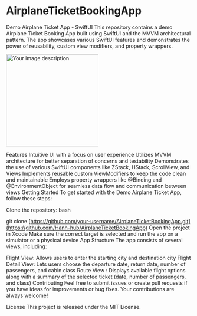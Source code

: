 # AirplaneTicketBookingApp




Demo Airplane Ticket App - SwiftUI
This repository contains a demo Airplane Ticket Booking App built using SwiftUI and the MVVM architectural pattern. The app showcases various SwiftUI features and demonstrates the power of reusability, custom view modifiers, and property wrappers.

<img src="https://user-images.githubusercontent.com/57729860/237172981-352696e7-79ef-4204-b24b-301af491a919.png" width="250" alt="Your image description">

Features
Intuitive UI with a focus on user experience
Utilizes MVVM architecture for better separation of concerns and testability
Demonstrates the use of various SwiftUI components like ZStack, HStack, ScrollView, and Views
Implements reusable custom ViewModifiers to keep the code clean and maintainable
Employs property wrappers like @Binding and @EnvironmentObject for seamless data flow and communication between views
Getting Started
To get started with the Demo Airplane Ticket App, follow these steps:

Clone the repository:
bash

git clone [https://github.com/your-username/AirplaneTicketBookingApp.git](https://github.com/Hanh-hub/AirplaneTicketBookingApp)
Open the project in Xcode
Make sure the correct target is selected and run the app on a simulator or a physical device
App Structure
The app consists of several views, including:

Flight View: Allows users to enter the starting city and destination city
Flight Detail View: Lets users choose the departure date, return date, number of passengers, and cabin class
Route View : Displays available flight options along with a summary of the selected ticket (date, number of passengers, and class)
Contributing
Feel free to submit issues or create pull requests if you have ideas for improvements or bug fixes. Your contributions are always welcome!

License
This project is released under the MIT License.








